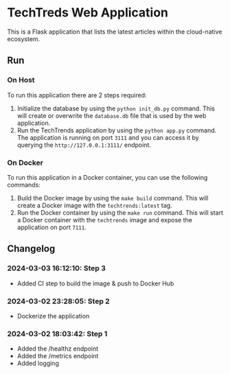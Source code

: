 # TechTreds Web Application

This is a Flask application that lists the latest articles within the cloud-native ecosystem.

## Run 

### On Host

To run this application there are 2 steps required:

1. Initialize the database by using the `python init_db.py` command. This will create or overwrite the `database.db` file that is used by the web application.
1.  Run the TechTrends application by using the `python app.py` command. The application is running on port `3111` and you can access it by querying the `http://127.0.0.1:3111/` endpoint.

### On Docker

To run this application in a Docker container, you can use the following commands:

1. Build the Docker image by using the `make build` command. This will create a Docker image with the `techtrends:latest` tag.
1. Run the Docker container by using the `make run` command. This will start a Docker container with the `techtrends` image and expose the application on port `7111`.

## Changelog

### 2024-03-03 16:12:10: Step 3

- Added CI step to build the image & push to Docker Hub

### 2024-03-02 23:28:05: Step 2

- Dockerize the application

### 2024-03-02 18:03:42: Step 1

- Added the /healthz endpoint
- Added the /metrics endpoint
- Added logging

